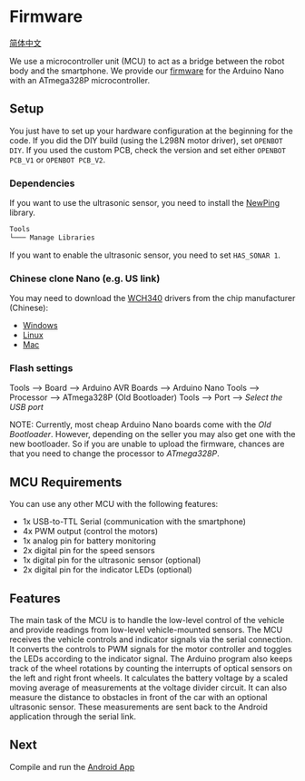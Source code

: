 # Firmware

[简体中文](README_CN.md)

We use a microcontroller unit (MCU) to act as a bridge between the robot body and the smartphone.  We provide our [firmware](openbot_v1_nano/openbot_v1_nano.ino) for the Arduino Nano with an ATmega328P microcontroller.

## Setup

You just have to set up your hardware configuration at the beginning for the code. If you did the DIY build (using the L298N motor driver), set `OPENBOT DIY`.
If you used the custom PCB, check the version and set either `OPENBOT PCB_V1` or `OPENBOT PCB_V2`.

### Dependencies

If you want to use the ultrasonic sensor, you need to install the [NewPing](https://playground.arduino.cc/Code/NewPing) library.

```markdown
Tools
└─── Manage Libraries
```

If you want to enable the ultrasonic sensor, you need to set `HAS_SONAR 1`.

### Chinese clone Nano (e.g. US link)

You may need to download the [WCH340](http://www.wch.cn/product/CH340.html) drivers from the chip manufacturer (Chinese):

- [Windows](http://www.wch.cn/downloads/CH341SER_EXE.html)
- [Linux](http://www.wch.cn/download/CH341SER_LINUX_ZIP.html)
- [Mac](http://www.wch.cn/download/CH341SER_MAC_ZIP.html)

### Flash settings

Tools --> Board --> Arduino AVR Boards --> Arduino Nano
Tools --> Processor --> ATmega328P (Old Bootloader)
Tools --> Port --> *Select the USB port*

NOTE: Currently, most cheap Arduino Nano boards come with the *Old Bootloader*. However, depending on the seller you may also get one with the new bootloader. So if you are unable to upload the firmware, chances are that you need to change the processor to *ATmega328P*.

## MCU Requirements

You can use any other MCU with the following features:

- 1x USB-to-TTL Serial (communication with the smartphone)
- 4x PWM output (control the motors)
- 1x analog pin for battery monitoring
- 2x digital pin for the speed sensors
- 1x digital pin for the ultrasonic sensor (optional)
- 2x digital pin for the indicator LEDs (optional)

## Features

The main task of the MCU is to handle the low-level control of the vehicle and provide readings from low-level vehicle-mounted sensors. The MCU receives the vehicle controls and indicator signals via the serial connection. It converts the controls to PWM signals for the motor controller and toggles the LEDs according to the indicator signal. The Arduino program also keeps track of the wheel rotations by counting the interrupts of optical sensors on the left and right front wheels. It calculates the battery voltage by a scaled moving average of measurements at the voltage divider circuit. It can also measure the distance to obstacles in front of the car with an optional ultrasonic sensor. These measurements are sent back to the Android application through the serial link.

## Next

Compile and run the [Android App](android)
